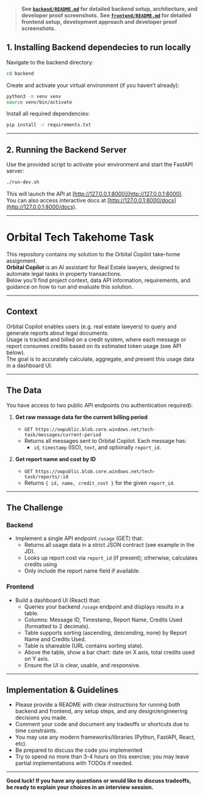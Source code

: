 > **See [`backend/README.md`](backend/README.md) for detailed backend setup, architecture, and developer proof screenshots.**
> **See [`frontend/README.md`](frontend/README.md) for detailed frontend setup, development approach and developer proof screenshots.**

## 1. Installing Backend dependecies to run locally

Navigate to the backend directory:

```bash
cd backend
```

Create and activate your virtual environment (if you haven’t already):

```bash
python3 -m venv venv
source venv/bin/activate
```

Install all required dependencies:

```bash
pip install -r requirements.txt
```

---

## 2. Running the Backend Server

Use the provided script to activate your environment and start the FastAPI server:

```bash
./run-dev.sh
```

This will launch the API at [http://127.0.0.1:8000](http://127.0.0.1:8000).  
You can also access interactive docs at [http://127.0.0.1:8000/docs](http://127.0.0.1:8000/docs).

---


# Orbital Tech Takehome Task

This repository contains my solution to the Orbital Copilot take-home assignment.  
**Orbital Copilot** is an AI assistant for Real Estate lawyers, designed to automate legal tasks in property transactions.  
Below you’ll find project context, data API information, requirements, and guidance on how to run and evaluate this solution.

---

## Context

Orbital Copilot enables users (e.g. real estate lawyers) to query and generate reports about legal documents.  
Usage is tracked and billed on a credit system, where each message or report consumes credits based on its estimated token usage (see API below).  
The goal is to accurately calculate, aggregate, and present this usage data in a dashboard UI.

---

## The Data

You have access to two public API endpoints (no authentication required):

1. **Get raw message data for the current billing period**
   - `GET https://owpublic.blob.core.windows.net/tech-task/messages/current-period`
   - Returns all messages sent to Orbital Copilot. Each message has:
     - `id`, `timestamp` (ISO), `text`, and optionally `report_id`.

2. **Get report name and cost by ID**
   - `GET https://owpublic.blob.core.windows.net/tech-task/reports/:id`
   - Returns `{ id, name, credit_cost }` for the given `report_id`.

---

## The Challenge

### Backend

- Implement a single API endpoint `/usage` (GET) that:
  - Returns all usage data in a strict JSON contract (see example in the JD).
  - Looks up report cost via `report_id` (if present); otherwise, calculates credits using
  - Only include the report name field if available.

### Frontend

- Build a dashboard UI (React) that:
  - Queries your backend `/usage` endpoint and displays results in a table.
  - Columns: Message ID, Timestamp, Report Name, Credits Used (formatted to 2 decimals).
  - Table supports sorting (ascending, descending, none) by Report Name and Credits Used.
  - Table is shareable (URL contains sorting state).
  - Above the table, show a bar chart: date on X axis, total credits used on Y axis.
  - Ensure the UI is clear, usable, and responsive.

---

## Implementation & Guidelines

- Please provide a README with clear instructions for running both backend and frontend, any setup steps, and any design/engineering decisions you made.
- Comment your code and document any tradeoffs or shortcuts due to time constraints.
- You may use any modern frameworks/libraries (Python, FastAPI, React, etc).
- Be prepared to discuss the code you implemented
- Try to spend no more than 3-4 hours on this exercise; you may leave partial implementations with TODOs if needed.

---

**Good luck! If you have any questions or would like to discuss tradeoffs, be ready to explain your choices in an interview session.**
